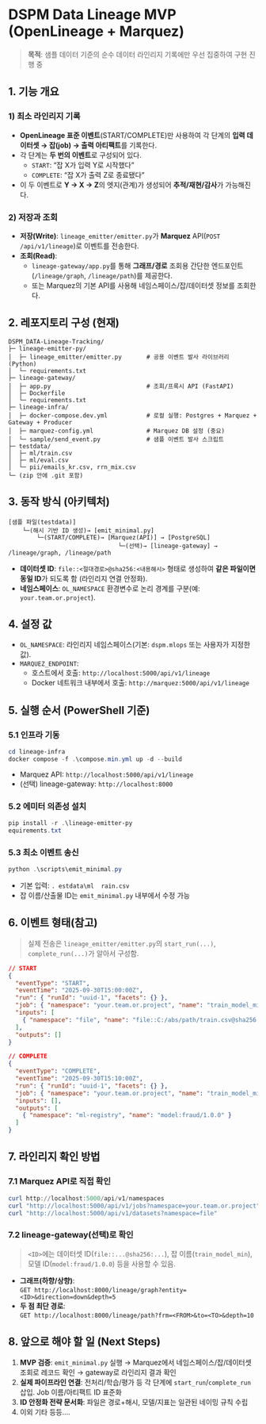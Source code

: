 # DSPM Data Lineage MVP (OpenLineage + Marquez)

> **목적**: 샘플 데이터 기준의 순수 데이터 라인리지 기록에만 우선 집중하여 구현 진행 중

## 1. 기능 개요

### 1) 최소 라인리지 기록
- **OpenLineage 표준 이벤트**(START/COMPLETE)만 사용하여 각 단계의 **입력 데이터셋 → 잡(job) → 출력 아티팩트**를 기록한다.
- 각 단계는 **두 번의 이벤트**로 구성되어 있다.
  - `START`: “잡 X가 입력 Y로 시작했다”
  - `COMPLETE`: “잡 X가 출력 Z로 종료됐다”
- 이 두 이벤트로 **Y → X → Z**의 엣지(관계)가 생성되어 **추적/재현/감사**가 가능해진다.

### 2) 저장과 조회
- **저장(Write)**: `lineage_emitter/emitter.py`가 **Marquez** API(`POST /api/v1/lineage`)로 이벤트를 전송한다.
- **조회(Read)**:
  - `lineage-gateway/app.py`를 통해 **그래프/경로** 조회용 간단한 엔드포인트(`/lineage/graph`, `/lineage/path`)를 제공한다.
  - 또는 Marquez의 기본 API를 사용해 네임스페이스/잡/데이터셋 정보를 조회한다.

## 2. 레포지토리 구성 (현재)

```
DSPM_DATA-Lineage-Tracking/
├─ lineage-emitter-py/
│  ├─ lineage_emitter/emitter.py       # 공용 이벤트 발사 라이브러리 (Python)
│  └─ requirements.txt
├─ lineage-gateway/
│  ├─ app.py                           # 조회/프록시 API (FastAPI)
│  ├─ Dockerfile
│  └─ requirements.txt
├─ lineage-infra/
│  ├─ docker-compose.dev.yml           # 로컬 실행: Postgres + Marquez + Gateway + Producer
│  ├─ marquez-config.yml               # Marquez DB 설정 (중요)
│  └─ sample/send_event.py             # 샘플 이벤트 발사 스크립트
├─ testdata/
│  ├─ ml/train.csv
│  ├─ ml/eval.csv
│  └─ pii/emails_kr.csv, rrn_mix.csv
└─ (zip 안에 .git 포함)
```

## 3. 동작 방식 (아키텍처)

```
[샘플 파일(testdata)] 
    └─(해시 기반 ID 생성)→ [emit_minimal.py] 
        └─(START/COMPLETE)→ [Marquez(API)] → [PostgreSQL]
                               └─(선택)→ [lineage-gateway] → /lineage/graph, /lineage/path
```

- **데이터셋 ID**: `file::<절대경로>@sha256:<내용해시>` 형태로 생성하여 **같은 파일이면 동일 ID**가 되도록 함 (라인리지 연결 안정화).
- **네임스페이스**: `OL_NAMESPACE` 환경변수로 논리 경계를 구분(예: `your.team.or.project`).

## 4. 설정 값

- `OL_NAMESPACE`: 라인리지 네임스페이스(기본: `dspm.mlops` 또는 사용자가 지정한 값).
- `MARQUEZ_ENDPOINT`:
  - 호스트에서 호출: `http://localhost:5000/api/v1/lineage`
  - Docker 네트워크 내부에서 호출: `http://marquez:5000/api/v1/lineage`

## 5. 실행 순서 (PowerShell 기준)

### 5.1 인프라 기동
```powershell
cd lineage-infra
docker compose -f .\compose.min.yml up -d --build
```
- Marquez API: `http://localhost:5000/api/v1/lineage`
- (선택) lineage-gateway: `http://localhost:8000`

### 5.2 에미터 의존성 설치
```powershell
pip install -r .\lineage-emitter-py
equirements.txt
```

### 5.3 최소 이벤트 송신
```powershell
python .\scripts\emit_minimal.py
```
- 기본 입력: `.	estdata\ml	rain.csv`  
- 잡 이름/산출물 ID는 `emit_minimal.py` 내부에서 수정 가능

## 6. 이벤트 형태(참고)
> 실제 전송은 `lineage_emitter/emitter.py`의 `start_run(...)`, `complete_run(...)`가 알아서 구성함.
```json
// START
{
  "eventType": "START",
  "eventTime": "2025-09-30T15:00:00Z",
  "run": { "runId": "uuid-1", "facets": {} },
  "job": { "namespace": "your.team.or.project", "name": "train_model_min" },
  "inputs": [
    { "namespace": "file", "name": "file::C:/abs/path/train.csv@sha256:..." }
  ],
  "outputs": []
}
```
```json
// COMPLETE
{
  "eventType": "COMPLETE",
  "eventTime": "2025-09-30T15:10:00Z",
  "run": { "runId": "uuid-1", "facets": {} },
  "job": { "namespace": "your.team.or.project", "name": "train_model_min" },
  "inputs": [],
  "outputs": [
    { "namespace": "ml-registry", "name": "model:fraud/1.0.0" }
  ]
}
```

## 7. 라인리지 확인 방법

### 7.1 Marquez API로 직접 확인
```powershell
curl http://localhost:5000/api/v1/namespaces
curl "http://localhost:5000/api/v1/jobs?namespace=your.team.or.project"
curl "http://localhost:5000/api/v1/datasets?namespace=file"
```

### 7.2 lineage-gateway(선택)로 확인
> `<ID>`에는 데이터셋 ID(`file::...@sha256:...`), 잡 이름(`train_model_min`), 모델 ID(`model:fraud/1.0.0`) 등을 사용할 수 있음.
- **그래프(하향/상향)**:  
  `GET http://localhost:8000/lineage/graph?entity=<ID>&direction=down&depth=5`
- **두 점 최단 경로**:  
  `GET http://localhost:8000/lineage/path?frm=<FROM>&to=<TO>&depth=10`

## 8. 앞으로 해야 할 일 (Next Steps)

1. **MVP 검증**: `emit_minimal.py` 실행 → Marquez에서 네임스페이스/잡/데이터셋 조회로 레코드 확인 → gateway로 라인리지 결과 확인
2. **실제 파이프라인 연결**: 전처리/학습/평가 등 각 단계에 `start_run`/`complete_run` 삽입. Job 이름/아티팩트 ID 표준화
3. **ID 안정화 전략 문서화**: 파일은 경로+해시, 모델/지표는 일관된 네이밍 규칙 수립
4. 이외 기타 등등....
